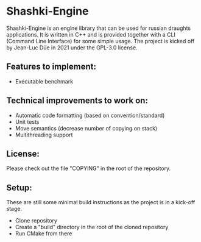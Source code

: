 # Shashki-Engine #

Shashki-Engine is an engine library that can be used for russian draughts applications. It is written in C++ and is provided together with a CLI (Command Line Interface) for some simple usage. The project is kicked off by Jean-Luc Düe in 2021 under the GPL-3.0 license.

## Features to implement: ##

- Executable benchmark

## Technical improvements to work on: ##

- Automatic code formatting (based on convention/standard)
- Unit tests
- Move semantics (decrease number of copying on stack)
- Multithreading support

## License: ##

Please check out the file "COPYING" in the root of the repository.

## Setup: ##

These are still some minimal build instructions as the project is in a kick-off stage.

- Clone repository
- Create a "build" directory in the root of the cloned repository
- Run CMake from there
